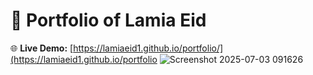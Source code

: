 # 🚀 Portfolio of Lamia Eid

🌐 **Live Demo:** [https://lamiaeid1.github.io/portfolio/](https://lamiaeid1.github.io/portfolio
![Screenshot 2025-07-03 091626](https://github.com/user-attachments/assets/5a5a3eb8-2ac7-4abb-89cc-73327d2db593)


